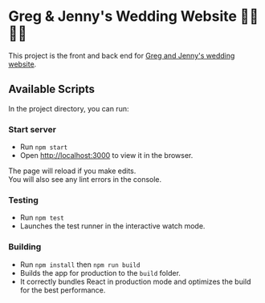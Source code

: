 # Greg & Jenny's Wedding Website 👰‍♀️🤵‍♂️

This project is the front and back end for [Greg and Jenny's wedding website](https://www.gregwedsjenny.com/).

## Available Scripts

In the project directory, you can run:

### Start server

* Run `npm start`
* Open [http://localhost:3000](http://localhost:3000) to view it in the browser.

The page will reload if you make edits.\
You will also see any lint errors in the console.

### Testing

* Run `npm test`
* Launches the test runner in the interactive watch mode.

### Building

* Run `npm install` then `npm run build`
* Builds the app for production to the `build` folder.
* It correctly bundles React in production mode and optimizes the build for the best performance.
